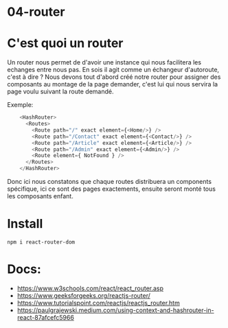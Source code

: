 # 04-router

# C'est quoi un router

Un router nous permet de d'avoir une instance qui nous facilitera les echanges entre nous pas. En sois il agit comme un échangeur d'autoroute, c'est à dire ?
Nous devons tout d'abord créé notre router pour assigner des composants au montage de la page demander, c'est lui qui nous servira la page voulu suivant la route demandé.

Exemple:

```js
    <HashRouter>
      <Routes>
        <Route path="/" exact element={<Home/>} />
        <Route path="/Contact" exact element={<Contact/>} />
        <Route path="/Article" exact element={<Article/>} />
        <Route path="/Admin" exact element={<Admin/>} />
        <Route element={ NotFound } />
      </Routes>
    </HashRouter>
```
Donc ici nous constatons que chaque routes distribuera un components spécifique, ici ce sont des pages exactements, ensuite seront monté tous les composants enfant.

# Install

```
npm i react-router-dom
```

# Docs:
  - https://www.w3schools.com/react/react_router.asp
  - https://www.geeksforgeeks.org/reactjs-router/
  - https://www.tutorialspoint.com/reactjs/reactjs_router.htm
  - https://paulgrajewski.medium.com/using-context-and-hashrouter-in-react-87afcefc5966
  
